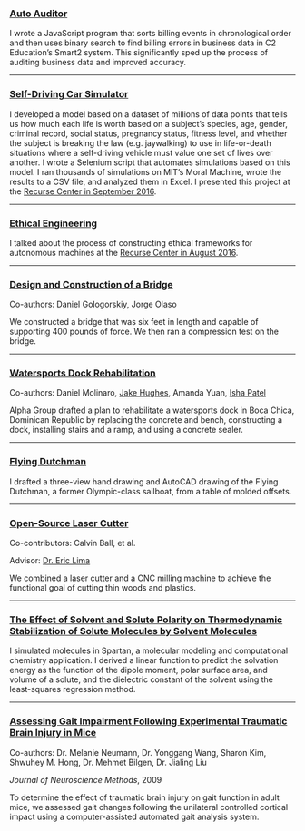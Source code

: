 <div class="padded" markdown="1">

### [Auto Auditor](https://github.com/ljeng/c2-education/blob/master/auto_auditor.js)

I wrote a JavaScript program that sorts billing events in chronological order and then uses binary search to find billing errors in business data in C2 Education’s Smart2 system. This significantly sped up the process of auditing business data and improved accuracy.

---
### [Self-Driving Car Simulator](https://www.dropbox.com/sh/1xuv6o85qmvh611/AADWSxHI7Q2jWb4U6QNHhmr2a)

I developed a model based on a dataset of millions of data points that tells us how much each life is worth based on a subject’s species, age, gender, criminal record, social status, pregnancy status, fitness level, and whether the subject is breaking the law (e.g. jaywalking) to use in life-or-death situations where a self-driving vehicle must value one set of lives over another. I wrote a Selenium script that automates simulations based on this model. I ran thousands of simulations on MIT’s Moral Machine, wrote the results to a CSV file, and analyzed them in Excel. I presented this project at the [Recurse Center in September 2016](https://presentations.recurse.com/?date=1474520400000).

---
### [Ethical Engineering](https://www.dropbox.com/sh/2oj472d4o411kg8/AABbTodUT3u6ayjGrXSonKTNa)
I talked about the process of constructing ethical frameworks for autonomous machines at the [Recurse Center in August 2016](https://presentations.recurse.com/?date=1472101200000).

---
### [Design and Construction of a Bridge](https://www.dropbox.com/sh/4rur7rilr98wmun/AADQN-pmft81kDrKV-xNcGisa)
Co-authors: Daniel Gologorskiy, Jorge Olaso

We constructed a bridge that was six feet in length and capable of supporting 400 pounds of force. We then ran a compression test on the bridge.

---
### [Watersports Dock Rehabilitation](https://www.dropbox.com/sh/b7lbzvcvfqa8hk3/AACi3atw9bN_q9WjSNoEgsR8a)
Co-authors: Daniel Molinaro, [Jake Hughes](http://www.hughesjake.com/), Amanda Yuan, [Isha Patel](https://www.linkedin.com/in/patelisha23/)

Alpha Group drafted a plan to rehabilitate a watersports dock in Boca Chica, Dominican Republic by replacing the concrete and bench, constructing a dock, installing stairs and a ramp, and using a concrete sealer.

---
### [Flying Dutchman](https://www.dropbox.com/sh/o17fburs0mrm2ii/AADdEDQXL72c4lSLCejDMV5Da)

I drafted a three-view hand drawing and AutoCAD drawing of the Flying Dutchman, a former Olympic-class sailboat, from a table of molded offsets.

---
### [Open-Source Laser Cutter](http://dap.cooper.edu/doku.php?id=start:projects:cnclasercutter)
Co-contributors: Calvin Ball, et al.

Advisor: [Dr. Eric Lima](https://cooper.edu/engineering/people/eric-g-lima)

We combined a laser cutter and a CNC milling machine to achieve the functional goal of cutting thin woods and plastics.

---
### [The Effect of Solvent and Solute Polarity on Thermodynamic Stabilization of Solute Molecules by Solvent Molecules](/files/spartan.pdf)
I simulated molecules in Spartan, a molecular modeling and computational chemistry application. I derived a linear function to predict the solvation energy as the function of the dipole moment, polar surface area, and volume of a solute, and the dielectric constant of the solvent using the least-squares regression method.

---
### [Assessing Gait Impairment Following Experimental Traumatic Brain Injury in Mice](/files/neumann2009.pdf)
Co-authors: Dr. Melanie Neumann, Dr. Yonggang Wang, Sharon Kim, Shwuhey M. Hong, Dr. Mehmet Bilgen, Dr. Jialing Liu

*Journal of Neuroscience Methods*, 2009

To determine the effect of traumatic brain injury on gait function in adult mice, we assessed gait changes following the unilateral controlled cortical impact using a computer-assisted automated gait analysis system.

</div>
